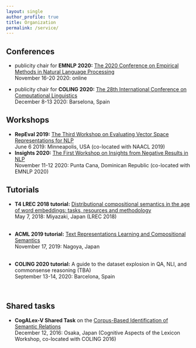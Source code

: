 ```yaml
---
layout: single
author_profile: true
title: Organization
permalink: /service/
---
```


## Conferences

* publicity chair for **EMNLP 2020:** [The 2020 Conference on Empirical Methods in Natural Language Processing](https://2020.emnlp.org/) <br/> November 16-20 2020: online


* publicity chair for **COLING 2020:** [The 28th International Conference on Computational Linguistics](https://coling2020.org/) <br/>
            December 8-13 2020: Barselona, Spain
            

## Workshops

* **RepEval 2019:** [The Third Workshop on Evaluating Vector Space Representations for NLP](https://repeval2019.github.io/) <br/>
            June 6 2019: Minneapolis, USA (co-located with NAACL 2019)
* **Insights 2020:** [The First Workshop on Insights from Negative Results in NLP](https://insights-workshop.github.io/) <br/>
            November 11-12 2020: Punta Cana, Dominican Republic (co-located with EMNLP 2020)
            
            
## Tutorials

* **T4 LREC 2018 tutorial:** [Distributional compositional semantics in the age of word embeddings: tasks, resources and methodology](http://text-machine.cs.uml.edu/lrec2018_t4/index.html)<br/>
            May 7, 2018: Miyazaki, Japan (LREC 2018) </p> <br/>
* **ACML 2019 tutorial:** [Text Representations Learning and Compositional Semantics](http://www.acml-conf.org/2019/tutorials/)<br/>
            November 17, 2019: Nagoya, Japan</p> <br/>
* **COLING 2020 tutorial:** A guide to the dataset explosion in QA, NLI, and commonsense reasoning (TBA)<br/>
            September 13-14, 2020: Barcelona, Spain</p> <br/>            
            
## Shared tasks

* **CogALex-V Shared Task** on the [Corpus-Based Identification of Semantic Relations](https://aclweb.org/anthology/papers/W/W16/W16-5309/) <br/>
            December 12, 2016: Osaka, Japan (Cognitive Aspects of the Lexicon Workshop, co-located with COLING 2016) </p> <br/>